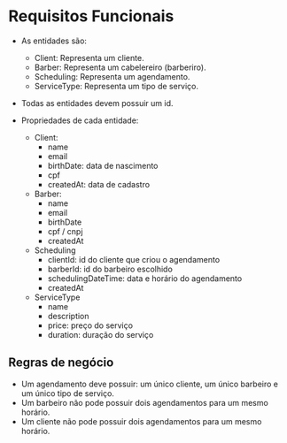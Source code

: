 # Requisitos Funcionais

-   As entidades são:

    -   Client: Representa um cliente.
    -   Barber: Representa um cabelereiro (barberiro).
    -   Scheduling: Representa um agendamento.
    -   ServiceType: Representa um tipo de serviço.

-   Todas as entidades devem possuir um id.
-   Propriedades de cada entidade:
    -   Client:
        -   name
        -   email
        -   birthDate: data de nascimento
        -   cpf
        -   createdAt: data de cadastro
    -   Barber:
        -   name
        -   email
        -   birthDate
        -   cpf / cnpj
        -   createdAt
    -   Scheduling
        -   clientId: id do cliente que criou o agendamento
        -   barberId: id do barbeiro escolhido
        -   schedulingDateTime: data e horário do agendamento
        -   createdAt
    -   ServiceType
        -   name
        -   description
        -   price: preço do serviço
        -   duration: duração do serviço

## Regras de negócio

-   Um agendamento deve possuir: um único cliente, um único barbeiro e um único tipo de serviço.
-   Um barbeiro não pode possuir dois agendamentos para um mesmo horário.
-   Um cliente não pode possuir dois agendamentos para um mesmo horário.
